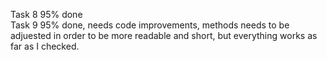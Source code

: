 Task 8 95% done </br>
Task 9 95% done, needs code improvements, methods needs to be adjuested in order to be more readable and short, but everything works as far as I checked.
